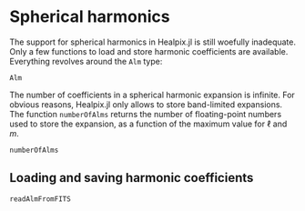 # Spherical harmonics

The support for spherical harmonics in Healpix.jl is still woefully inadequate. Only a few functions to load and store harmonic coefficients are available. Everything revolves around the `Alm` type:

```@docs
Alm
```

The number of coefficients in a spherical harmonic expansion is infinite. For obvious reasons, Healpix.jl only allows to store band-limited expansions. The function `numberOfAlms` returns the number of floating-point numbers used to store the expansion, as a function of the maximum value for $\ell$ and $m$.

```@docs
numberOfAlms
```

## Loading and saving harmonic coefficients

```@docs
readAlmFromFITS
```